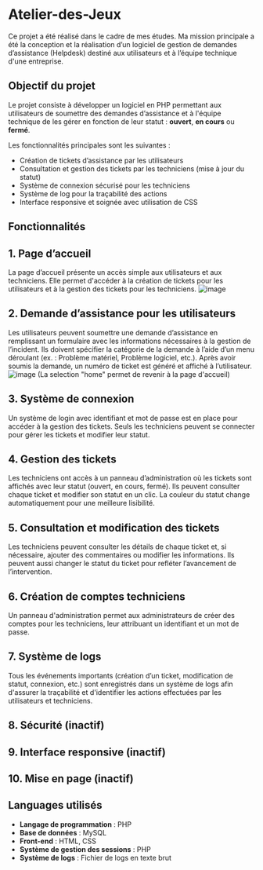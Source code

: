 # Atelier-des-Jeux
Ce projet a été réalisé dans le cadre de mes études. Ma mission principale a été la conception et la réalisation d’un logiciel de gestion de demandes d’assistance (Helpdesk) destiné aux utilisateurs et à l’équipe technique d'une entreprise.

## Objectif du projet

Le projet consiste à développer un logiciel en PHP permettant aux utilisateurs de soumettre des demandes d’assistance et à l'équipe technique de les gérer en fonction de leur statut : **ouvert**, **en cours** ou **fermé**.

Les fonctionnalités principales sont les suivantes :
- Création de tickets d’assistance par les utilisateurs
- Consultation et gestion des tickets par les techniciens (mise à jour du statut)
- Système de connexion sécurisé pour les techniciens
- Système de log pour la traçabilité des actions
- Interface responsive et soignée avec utilisation de CSS

## Fonctionnalités

## 1. Page d’accueil
La page d’accueil présente un accès simple aux utilisateurs et aux techniciens. Elle permet d'accéder à la création de tickets pour les utilisateurs et à la gestion des tickets pour les techniciens.
![image](https://github.com/user-attachments/assets/2701396e-d138-458d-bbf9-93b66e00fa3b)

## 2. Demande d’assistance pour les utilisateurs
Les utilisateurs peuvent soumettre une demande d’assistance en remplissant un formulaire avec les informations nécessaires à la gestion de l’incident. Ils doivent spécifier la catégorie de la demande à l’aide d’un menu déroulant (ex. : Problème matériel, Problème logiciel, etc.). Après avoir soumis la demande, un numéro de ticket est généré et affiché à l’utilisateur.
![image](https://github.com/user-attachments/assets/8c7e02de-156a-475d-9cc6-2f2c4f17965b)
(La selection "home" permet de revenir à la page d'accueil)

## 3. Système de connexion
Un système de login avec identifiant et mot de passe est en place pour accéder à la gestion des tickets. Seuls les techniciens peuvent se connecter pour gérer les tickets et modifier leur statut.

## 4. Gestion des tickets
Les techniciens ont accès à un panneau d’administration où les tickets sont affichés avec leur statut (ouvert, en cours, fermé). Ils peuvent consulter chaque ticket et modifier son statut en un clic. La couleur du statut change automatiquement pour une meilleure lisibilité.

## 5. Consultation et modification des tickets
Les techniciens peuvent consulter les détails de chaque ticket et, si nécessaire, ajouter des commentaires ou modifier les informations. Ils peuvent aussi changer le statut du ticket pour refléter l’avancement de l’intervention.

## 6. Création de comptes techniciens
Un panneau d'administration permet aux administrateurs de créer des comptes pour les techniciens, leur attribuant un identifiant et un mot de passe.

## 7. Système de logs
Tous les événements importants (création d’un ticket, modification de statut, connexion, etc.) sont enregistrés dans un système de logs afin d'assurer la traçabilité et d'identifier les actions effectuées par les utilisateurs et techniciens.

## 8. Sécurité (inactif)

## 9. Interface responsive (inactif)

## 10. Mise en page (inactif)

## Languages utilisés

- **Langage de programmation** : PHP
- **Base de données** : MySQL
- **Front-end** : HTML, CSS
- **Système de gestion des sessions** : PHP 
- **Système de logs** : Fichier de logs en texte brut
